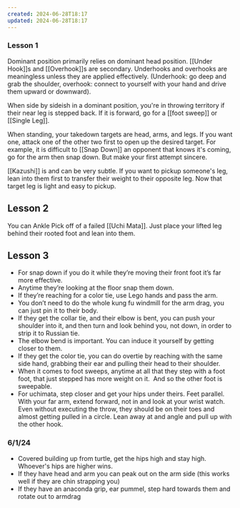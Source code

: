 ```yaml
---
created: 2024-06-28T18:17
updated: 2024-06-28T18:17
---
```

### Lesson 1
Dominant position primarily relies on dominant head position.  [[Under Hook]]s and [[Overhook]]s are secondary.  Underhooks and overhooks are meaningless unless they are applied effectively. (Underhook: go deep and grab the shoulder, overhook: connect to yourself with your hand and drive them upward or downward).

When side by sideish in a dominant position, you're in throwing territory if their near leg is stepped back.  If it is forward, go for a [[foot sweep]] or [[Single Leg]].

When standing, your takedown targets are head, arms, and legs.  If you want one, attack one of the other two first to open up the desired target.  For example, it is difficult to [[Snap Down]] an opponent that knows it's coming, go for the arm then snap down.  But make your first attempt sincere.

[[Kazushi]] is and can be very subtle.  If you want to pickup someone's leg, lean into them first to transfer their weight to their opposite leg.  Now that target leg is light and easy to pickup.

## Lesson 2

You can Ankle Pick off of a failed [[Uchi Mata]].  Just place your lifted leg behind their rooted foot and lean into them.

## Lesson 3
- For snap down if you do it while they’re moving their front foot it’s far more effective.
- Anytime they’re looking at the floor snap them down.
- If they’re reaching for a color tie, use Lego hands and pass the arm.
- You don’t need to do the whole kung fu windmill for the arm drag, you can just pin it to their body.
- If they get the collar tie, and their elbow is bent, you can push your shoulder into it, and then turn and look behind you, not down, in order to strip it to Russian tie. 
- The elbow bend is important. You can induce it yourself by getting closer to them. 
- If they get the color tie, you can do overtie by reaching with the same side hand, grabbing their ear and pulling their head to their shoulder. 
- When it comes to foot sweeps, anytime at all that they step with a foot foot, that just stepped has more weight on it.  And so the other foot is sweepable. 
- For uchimata, step closer and get your hips under theirs. Feet parallel. With your far arm, extend forward, not in and look at your wrist watch. Even without executing the throw, they should be on their toes and almost getting pulled in a circle. Lean away at and angle and pull up with the other hook.

### 6/1/24
- Covered building up from turtle, get the hips high and stay high.  Whoever's hips are higher wins.
- If they have head and arm you can peak out on the arm side (this works well if they are chin strapping you)
- If they have an anaconda grip, ear pummel, step hard towards them and rotate out to armdrag